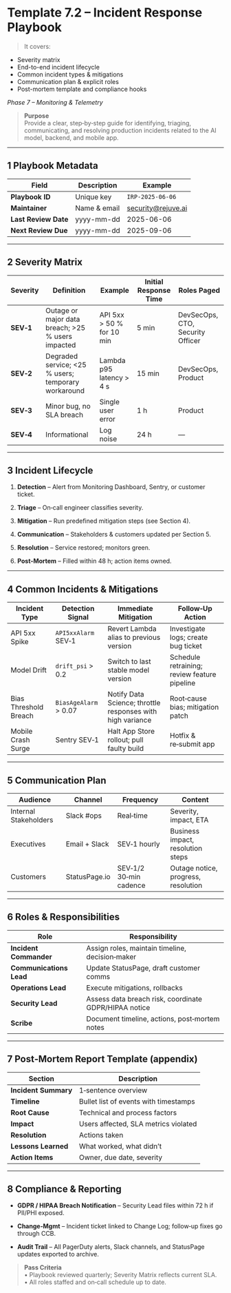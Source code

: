 # Template 7.2 – Incident Response Playbook

> It covers:

- Severity matrix 
- End-to-end incident lifecycle
- Common incident types & mitigations
- Communication plan & explicit roles
- Post-mortem template and compliance hooks

_Phase 7 – Monitoring & Telemetry_

> **Purpose**  
> Provide a clear, step‑by‑step guide for identifying, triaging, communicating, and resolving production incidents related to the AI model, backend, and mobile app.

---

## 1 Playbook Metadata

|Field|Description|Example|
|---|---|---|
|**Playbook ID**|Unique key|`IRP-2025-06-06`|
|**Maintainer**|Name & email|[security@rejuve.ai](mailto:security@rejuve.ai)|
|**Last Review Date**|yyyy-mm-dd|2025-06-06|
|**Next Review Due**|yyyy-mm-dd|2025-09-06|

---

## 2 Severity Matrix

|Severity|Definition|Example|Initial Response Time|Roles Paged|
|---|---|---|---|---|
|**SEV‑1**|Outage or major data breach; >25 % users impacted|API 5xx > 50 % for 10 min|5 min|DevSecOps, CTO, Security Officer|
|**SEV‑2**|Degraded service; <25 % users; temporary workaround|Lambda p95 latency > 4 s|15 min|DevSecOps, Product|
|**SEV‑3**|Minor bug, no SLA breach|Single user error|1 h|Product|
|**SEV‑4**|Informational|Log noise|24 h|—|

---

## 3 Incident Lifecycle

1. **Detection** – Alert from Monitoring Dashboard, Sentry, or customer ticket.
    
2. **Triage** – On‑call engineer classifies severity.
    
3. **Mitigation** – Run predefined mitigation steps (see Section 4).
    
4. **Communication** – Stakeholders & customers updated per Section 5.
    
5. **Resolution** – Service restored; monitors green.
    
6. **Post‑Mortem** – Filled within 48 h; action items owned.
    

---

## 4 Common Incidents & Mitigations

|Incident Type|Detection Signal|Immediate Mitigation|Follow‑Up Action|
|---|---|---|---|
|API 5xx Spike|`API5xxAlarm` SEV‑1|Revert Lambda alias to previous version|Investigate logs; create bug ticket|
|Model Drift|`drift_psi` > 0.2|Switch to last stable model version|Schedule retraining; review feature pipeline|
|Bias Threshold Breach|`BiasAgeAlarm` > 0.07|Notify Data Science; throttle responses with high variance|Root‑cause bias; mitigation patch|
|Mobile Crash Surge|Sentry SEV‑1|Halt App Store rollout; pull faulty build|Hotfix & re‑submit app|

---

## 5 Communication Plan

|Audience|Channel|Frequency|Content|
|---|---|---|---|
|Internal Stakeholders|Slack #ops|Real‑time|Severity, impact, ETA|
|Executives|Email + Slack|SEV‑1 hourly|Business impact, resolution steps|
|Customers|StatusPage.io|SEV‑1/2 30‑min cadence|Outage notice, progress, resolution|

---

## 6 Roles & Responsibilities

|Role|Responsibility|
|---|---|
|**Incident Commander**|Assign roles, maintain timeline, decision‑maker|
|**Communications Lead**|Update StatusPage, draft customer comms|
|**Operations Lead**|Execute mitigations, rollbacks|
|**Security Lead**|Assess data breach risk, coordinate GDPR/HIPAA notice|
|**Scribe**|Document timeline, actions, post‑mortem notes|

---

## 7 Post‑Mortem Report Template (appendix)

|Section|Description|
|---|---|
|**Incident Summary**|1‑sentence overview|
|**Timeline**|Bullet list of events with timestamps|
|**Root Cause**|Technical and process factors|
|**Impact**|Users affected, SLA metrics violated|
|**Resolution**|Actions taken|
|**Lessons Learned**|What worked, what didn’t|
|**Action Items**|Owner, due date, severity|

---

## 8 Compliance & Reporting

- **GDPR / HIPAA Breach Notification** – Security Lead files within 72 h if PII/PHI exposed.
    
- **Change‑Mgmt** – Incident ticket linked to Change Log; follow‑up fixes go through CCB.
    
- **Audit Trail** – All PagerDuty alerts, Slack channels, and StatusPage updates exported to archive.
    

> **Pass Criteria**  
> • Playbook reviewed quarterly; Severity Matrix reflects current SLA.  
> • All roles staffed and on‑call schedule up to date.